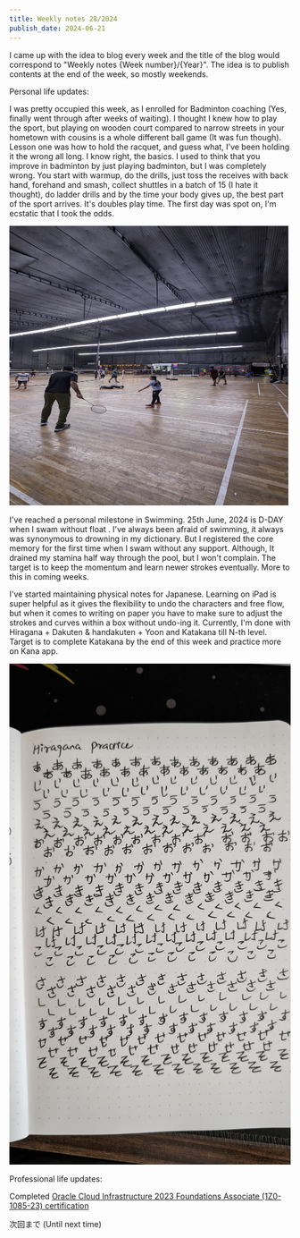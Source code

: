 ```yaml
---
title: Weekly notes 28/2024
publish_date: 2024-06-21
---
```


I came up with the idea to blog every week and the title of the blog would correspond to "Weekly notes {Week number}/{Year}". The idea is to publish contents at the end of the week, so mostly weekends. 

Personal life updates:

I was pretty occupied this week, as I enrolled for Badminton coaching (Yes, finally went through after weeks of waiting). I thought I knew how to play the sport, but playing on wooden court compared to narrow streets in your hometown with cousins is a whole different ball game (It was fun though). Lesson one was how to hold the racquet, and guess what, I've been holding it the wrong all long. I know right, the basics. I used to think that you improve in badminton by just playing badminton, but I was completely wrong. You start with warmup, do the drills, just toss the receives with back hand, forehand and smash, collect shuttles in a batch of 15 (I hate it thought), do ladder drills and by the time your body gives up, the best part of the sport arrives. It's doubles play time. The first day was spot on, I'm ecstatic that I took the odds.

<img src="images/1.jpg" width="500" height="500"/>

I've reached a personal milestone in Swimming. 25th June, 2024 is D-DAY when I swam without float . I've always been afraid of swimming, it always was synonymous to drowning in my dictionary. But I registered the core memory for the first time when I swam without any support. Although, It drained my stamina half way through the pool, but I won't complain. The target is to keep the momentum and learn newer strokes eventually. More to this in coming weeks.

I've started maintaining physical notes for Japanese. Learning on iPad is super helpful as it gives the flexibility to undo the characters and free flow, but when it comes to writing on paper you have to make sure to adjust the strokes and curves within a box without undo-ing it. Currently, I'm done with Hiragana + Dakuten & handakuten + Yoon and Katakana till N-th level. Target is to complete Katakana by the end of this week and practice more on Kana app. 

<img src="images/2.jpg"/>

Professional life updates:

Completed [Oracle Cloud Infrastructure 2023 Foundations Associate (1Z0-1085-23) certification][certificate]

[certificate]: https://catalog-education.oracle.com/pls/certview/sharebadge?id=906CF3DCB8E4FBF49C9CBC5AE737F8188B3D34D9DD5A9C0B65EE917B93DBE217



次回まで (Until next time)
